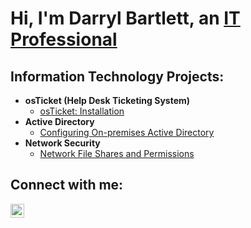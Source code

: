 <h1>Hi, I'm Darryl Bartlett, an <a href="https://linkedin.com/in/darrylbartlett">IT Professional</a></h1>

<h2>Information Technology Projects:</h2>

- <b>osTicket (Help Desk Ticketing System)</b>
  - [osTicket: Installation](https://github.com/darrylbartlett/osticket-install)
- <b>Active Directory</b>
  - [Configuring On-premises Active Directory](https://github.com/darrylbartlett/configure-ad)
- <b>Network Security</b>
  - [Network File Shares and Permissions](https://github.com/darrylbartlett/network-shares)

<h2>Connect with me:</h2>

[<img align="left" alt="Josh | LinkedIn" width="22px" src="https://cdn.jsdelivr.net/npm/simple-icons@v3/icons/linkedin.svg" />][linkedin]

[linkedin]: https://linkedin.com/in/darrylbartlett
